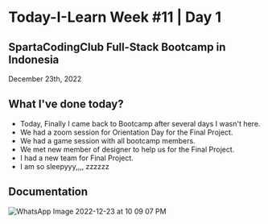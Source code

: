 # Today-I-Learn Week #11 | Day 1
## SpartaCodingClub Full-Stack Bootcamp in Indonesia
December 23th, 2022

## What I've done today?

  - Today, Finally I came back to Bootcamp after several days I wasn't here.
  - We had a zoom session for Orientation Day for the Final Project.
  - We had a game session with all bootcamp members.
  - We met new member of designer to help us for the Final Project.
  - I had a new team for Final Project.
  - I am so sleepyyy,,,, zzzzzz

## Documentation

  ![WhatsApp Image 2022-12-23 at 10 09 07 PM](https://user-images.githubusercontent.com/62550785/209358234-92e0d4f7-6da4-451b-b9c6-2b9dfa42003e.jpeg)
